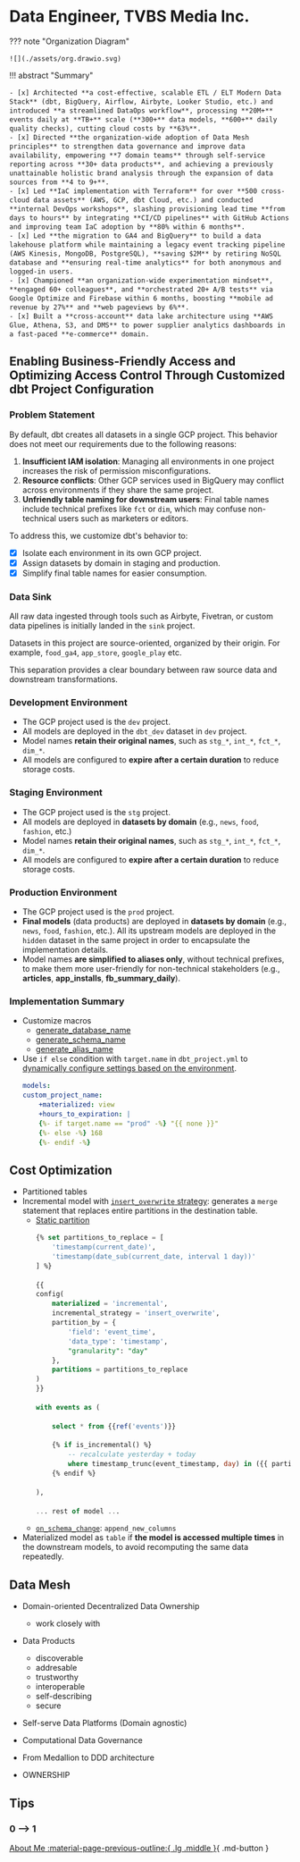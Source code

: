# Data Engineer, TVBS Media Inc.


??? note "Organization Diagram"

    ![](./assets/org.drawio.svg)

!!! abstract "Summary"

    - [x] Architected **a cost-effective, scalable ETL / ELT Modern Data Stack** (dbt, BigQuery, Airflow, Airbyte, Looker Studio, etc.) and introduced **a streamlined DataOps workflow**, processing **20M+** events daily at **TB+** scale (**300+** data models, **600+** daily quality checks), cutting cloud costs by **63%**.
    - [x] Directed **the organization-wide adoption of Data Mesh principles** to strengthen data governance and improve data availability, empowering **7 domain teams** through self-service reporting across **30+ data products**, and achieving a previously unattainable holistic brand analysis through the expansion of data sources from **4 to 9+**.
    - [x] Led **IaC implementation with Terraform** for over **500 cross-cloud data assets** (AWS, GCP, dbt Cloud, etc.) and conducted **internal DevOps workshops**, slashing provisioning lead time **from days to hours** by integrating **CI/CD pipelines** with GitHub Actions and improving team IaC adoption by **80% within 6 months**.
    - [x] Led **the migration to GA4 and BigQuery** to build a data lakehouse platform while maintaining a legacy event tracking pipeline (AWS Kinesis, MongoDB, PostgreSQL), **saving $2M** by retiring NoSQL database and **ensuring real-time analytics** for both anonymous and logged-in users.
    - [x] Championed **an organization-wide experimentation mindset**, **engaged 60+ colleagues**, and **orchestrated 20+ A/B tests** via Google Optimize and Firebase within 6 months, boosting **mobile ad revenue by 27%** and **web pageviews by 6%**.
    - [x] Built a **cross-account** data lake architecture using **AWS Glue, Athena, S3, and DMS** to power supplier analytics dashboards in a fast-paced **e-commerce** domain.

## Enabling Business-Friendly Access and Optimizing Access Control Through Customized dbt Project Configuration

### Problem Statement

By default, dbt creates all datasets in a single GCP project. This behavior does not meet our requirements due to the following reasons:

1. **Insufficient IAM isolation**: Managing all environments in one project increases the risk of permission misconfigurations.
2. **Resource conflicts**: Other GCP services used in BigQuery may conflict across environments if they share the same project.
3. **Unfriendly table naming for downstream users**: Final table names include technical prefixes like `fct` or `dim`, which may confuse non-technical users such as marketers or editors.

To address this, we customize dbt's behavior to:

- [x] Isolate each environment in its own GCP project.
- [x] Assign datasets by domain in staging and production.
- [x] Simplify final table names for easier consumption.

### Data Sink 

All raw data ingested through tools such as Airbyte, Fivetran, or custom data pipelines is initially landed in the `sink` project.

Datasets in this project are source-oriented, organized by their origin. For example, `food_ga4`, `app_store`, `google_play` etc.

This separation provides a clear boundary between raw source data and downstream transformations.

### Development Environment

- The GCP project used is the `dev` project.
- All models are deployed in the `dbt_dev` dataset in `dev` project.
- Model names **retain their original names**, such as `stg_*`, `int_*`, `fct_*`, `dim_*`.
- All models are configured to **expire after a certain duration** to reduce storage costs.

### Staging Environment

- The GCP project used is the `stg` project.
- All models are deployed in **datasets by domain** (e.g., `news`, `food`, `fashion`, etc.)
- Model names **retain their original names**, such as `stg_*`, `int_*`, `fct_*`, `dim_*`.
- All models are configured to **expire after a certain duration** to reduce storage costs.

### Production Environment

- The GCP project used is the `prod` project.
- **Final models** (data products) are deployed in **datasets by domain** (e.g., `news`, `food`, `fashion`, etc.). All its upstream models are deployed in the `hidden` dataset in the same project in order to encapsulate the implementation details.
- Model names **are simplified to aliases only**, without technical prefixes, to make them more user-friendly for non-technical stakeholders (e.g., **articles**, **app_installs**, **fb_summary_daily**).

### Implementation Summary

- Customize macros
    - [generate_database_name](https://docs.getdbt.com/docs/build/custom-databases)
    - [generate_schema_name](https://docs.getdbt.com/docs/build/custom-schemas)
    - [generate_alias_name](https://docs.getdbt.com/docs/build/custom-aliases)
- Use `if else` condition with `target.name` in `dbt_project.yml` to [dynamically configure settings based on the environment](https://docs.getdbt.com/reference/dbt-jinja-functions/target?utm_source=chatgpt.com#use-targetname-to-change-your-source-database).
    ```yml title="dbt_project.yml"
    models:
    custom_project_name:
        +materialized: view
        +hours_to_expiration: |
        {%- if target.name == "prod" -%} "{{ none }}"
        {%- else -%} 168
        {%- endif -%}
    ```

## Cost Optimization

- Partitioned tables
- Incremental model with [`insert_overwrite` strategy](https://docs.getdbt.com/reference/resource-configs/bigquery-configs#the-insert_overwrite-strategy): generates a `merge` statement that replaces entire partitions in the destination table.
    - [Static partition](https://docs.getdbt.com/reference/resource-configs/bigquery-configs#static-partitions)
        ```sql
        {% set partitions_to_replace = [
            'timestamp(current_date)',
            'timestamp(date_sub(current_date, interval 1 day))'
        ] %}

        {{
        config(
            materialized = 'incremental',
            incremental_strategy = 'insert_overwrite',
            partition_by = {
                'field': 'event_time',
                'data_type': 'timestamp',
                "granularity": "day"
            },
            partitions = partitions_to_replace
        )
        }}

        with events as (

            select * from {{ref('events')}}

            {% if is_incremental() %}
                -- recalculate yesterday + today
                where timestamp_trunc(event_timestamp, day) in ({{ partitions_to_replace | join(',') }})
            {% endif %}

        ),

        ... rest of model ...
        ```
    - [`on_schema_change`](https://docs.getdbt.com/docs/build/incremental-models): `append_new_columns`
- Materialized model as `table` if **the model is accessed multiple times** in the downstream models, to avoid recomputing the same data repeatedly.


## Data Mesh

- Domain-oriented Decentralized Data Ownership
    - work closely with
- Data Products
    - discoverable
    - addresable
    - trustworthy
    - interoperable
    - self-describing
    - secure
- Self-serve Data Platforms (Domain agnostic)
- Computational Data Governance

- From Medallion to DDD architecture 
- OWNERSHIP


## Tips

### 0 --> 1


[About Me :material-page-previous-outline:{ .lg .middle }](../../index.md){ .md-button }